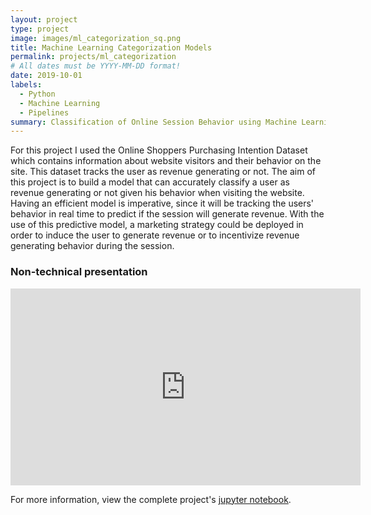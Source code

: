 ```yaml
---
layout: project
type: project
image: images/ml_categorization_sq.png
title: Machine Learning Categorization Models
permalink: projects/ml_categorization
# All dates must be YYYY-MM-DD format!
date: 2019-10-01
labels:
  - Python
  - Machine Learning
  - Pipelines
summary: Classification of Online Session Behavior using Machine Learning Categorization Models.
---
```


For this project I used the Online Shoppers Purchasing Intention Dataset which contains information about website visitors and their behavior on the site. This dataset tracks the user as revenue generating or not. The aim of this project is to build a model that can accurately classify a user as revenue generating or not given his behavior when visiting the website. Having an efficient model is imperative, since it will be tracking the users' behavior in real time to predict if the session will generate revenue. With the use of this predictive model, a marketing strategy could be deployed in order to induce the user to generate revenue or to incentivize revenue generating behavior during the session.

<h3> Non-technical presentation </h3>
<iframe width="560" height="315" src="https://www.youtube.com/embed/-J3ly1Waums" frameborder="0" allow="accelerometer; encrypted-media; gyroscope; picture-in-picture" allowfullscreen></iframe>

For more information, view the complete project's [jupyter notebook](https://github.com/feraguilari/dsc-mod-5-project-online-ds-pt-021119/blob/master/student.ipynb).



